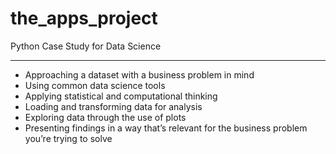 # the_apps_project
Python Case Study for Data Science <hr>
* Approaching a dataset with a business problem in mind
* Using common data science tools
* Applying statistical and computational thinking
* Loading and transforming data for analysis
* Exploring data through the use of plots 
* Presenting findings in a way that’s relevant for the business problem you’re trying to solve
